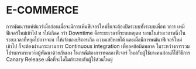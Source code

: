 # E-COMMERCE

การพัฒนาซอฟต์แวร์เมื่อก่อนเมื่อจะมีการเพิ่มฟีเจอร์ใหม่ขึ้นจะต้องปิดระบบทั้งระบบเพื่อท าการ เพมิ่ฟีเจอร์ใหม่เข้าไป ท าให้เกิดค าว่า Downtime คือระยะเวลาที่ระบบหยุดท างานในช่วงเวลาหนึ่งในระยะเวลาที่หยุดไปอาจจะท าให้เจ้าของบริการเกิด ความเสยีหายได้ และเมื่อมีการพฒันาฟีเจอร์ใหม่เข้าไป ก็จะต้องผ่านกระบวนการ Continuous integration เพื่อลดข้อผิดพลาด ในระหว่างการรวมโปรแกรมระหวา่งผู้พัฒนาด้วยกันเอง  ในกรณีต้องการทดลองฟีเจอร์ ใหม่กับผู้ใช้บางคนก่อนก็ใช้วิธีการ Canary Release เพื่อที่จะไดไ้มก่ระทบกับผู้ใช้ส่วนใหญ่ 
 
